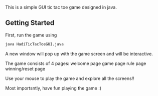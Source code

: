 This is a simple GUI tic tac toe game designed in java.

## Getting Started

First, run the game using 

```bash
java HadiTicTacToeGUI.java
```

A new window will pop up with the game screen and will be interactive.

The game consists of 4 pages:
    welcome page
    game page
    rule page
    winning/reset page

Use your mouse to play the game and explore all the screens!!

Most importsntly, have fun playing the game :)
